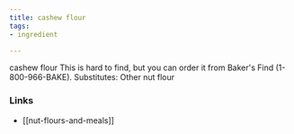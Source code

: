 ```yaml
---
title: cashew flour
tags:
- ingredient

---
```

cashew flour This is hard to find, but you can order it from Baker's Find (1-800-966-BAKE). Substitutes: Other nut flour

### Links

* [[nut-flours-and-meals]]
